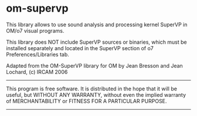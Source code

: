 # om-supervp

This library allows to use sound analysis and processing kernel SuperVP in OM/o7 visual programs.

This library does NOT include SuperVP sources or binaries, which must be installed separately and located in the SuperVP section of o7 Preferences/Libraries tab.

Adapted from the OM-SuperVP library for OM by Jean Bresson and Jean Lochard, (c) IRCAM 2006

*************
This program is free software. It is distributed in the hope that it will be useful, but WITHOUT ANY WARRANTY, without even the implied warranty of MERCHANTABILITY or FITNESS FOR A PARTICULAR PURPOSE. 
*************
